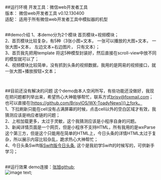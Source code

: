 ##运行环境
开发工具：微信web开发者工具 </br>
版本： 微信web开发者工具 v0.12.130400 </br>
适配： 适用于所有微信web开发者工具中模拟器的机型 </br>
</br>


##demo介绍
1、本demo分为2个模块  首页模块+视频模块；</br>
2、首页模块比较复杂，有5种（3张小图+文本， 一张可以播放的大图+文本， 一张大图+文本， 左边文本+右边图片， 只有文本）；</br>
3、首页我先把用template 将这5种模型封装好，然后直接在scroll-view中放不同的模型就可以了；</br>
4、视频模块比较简单，没有抓到头条的视频数据，我用的是网易的视频接口，就一张大图+播放按钮+文本；</br>

</br>



##目前还没有解决的问题
这个demo由本人空闲所写，有些功能还没做好，我现在把问题都列举出来，希望热心大神能够帮忙，联系方式[brisy@foxmail.com]()；也可以直接在[https://github.com/BrisyIOS/WX-ToadyNews]()上fork。</br>
1、下拉刷新只能在cell没有占满屏幕的时候，点击cell以外的空白区域才有效，我猜测应该是响应者链的问题；</br>
2、上啦加载更多，太过于灵敏，这个我猜测应该是小程序自身的问题。</br>
3、新闻详情页面是一个网页，但是小程序不支持HTML，所有我用的是wxParse 这个第三方，但是这个只能用在简单的HTML上，今日头条的详情HTML太过于复杂，所以展示内容比较杂乱，跪求热心大神帮忙；</br>
4、今日头条Swift版[Swift版今日头条](https://github.com/BrisyIOS/TodayNewsSwift3.0), 这个是我初学Swift的时候写的，可供新手学习；</br>
</br>


##运行效果
demo连接：[张旭github](https://github.com/BrisyIOS/WX-ToadyNews);</br>
![image text](https://dn-otjqboap.qbox.me/4ea23255b72eb9c0021a.gif);



